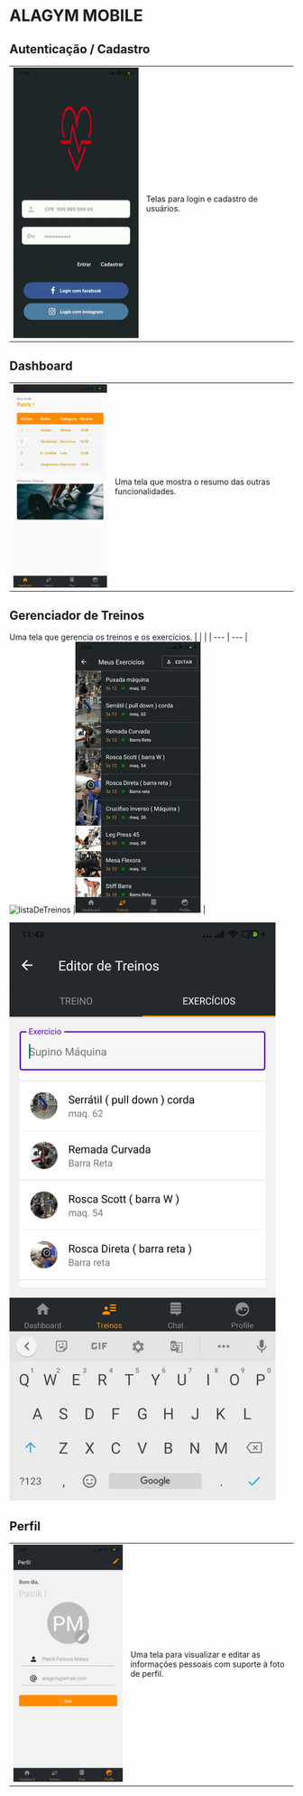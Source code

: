 # ALAGYM MOBILE

## Autenticação / Cadastro

|                                                       |                                          |
| ----------------------------------------------------- | ---------------------------------------- |
| <img src='./screenshot/autenticacao.gif' width='230'> | Telas para login e cadastro de usuários. |

## Dashboard

|                                                     |                                                          |
| --------------------------------------------------- | -------------------------------------------------------- |
| <img src='./screenshot/dashboard.jpeg' width='230'> | Uma tela que mostra o resumo das outras funcionalidades. |

## Gerenciador de Treinos

Uma tela que gerencia os treinos e os exercícios.
| | |
| --- | ---
|![listaDeTreinos](/screenshot/listaTreino.gif) |![editorDeTreino](/screenshot/editorTreino.gif) |

![listaDeExercicios](/screenshot/listaDeExercicios.jpeg)

## Perfil

|                                    |                                                                                         |
| ---------------------------------- | --------------------------------------------------------------------------------------- |
| ![perfil](/screenshot/perfil.jpeg) | Uma tela para visualizar e editar as informações pessoais com suporte à foto de perfil. |
